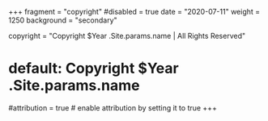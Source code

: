 +++
fragment = "copyright"
#disabled = true
date = "2020-07-11"
weight = 1250
background = "secondary"

copyright = "Copyright $Year .Site.params.name | All Rights Reserved"
# default: Copyright $Year .Site.params.name
#attribution = true # enable attribution by setting it to true
+++
